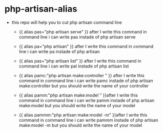 # php-artisan-alias

* this repo will help you to cut php artisan command line

  * {{ alias pas="php artisan serve" }} after I write this command in command line i can write pas instade of php artisan serve

  * {{ alias pa="php artisan" }} after I write this command in command line i can write pa instade of php artisan
 
  * {{ alias pas="php artisan list" }} after I write this command in command line i can write pal instade of php artisan list
  
  * {{ alias pamc:"php artisan make:controller " }} after I write this command in command line i can write pamc instade of php artisan make:controller but you should write the name of your controller
  
  * {{ alias pamm:"php artisan make:model " }}after I write this command in command line i can write pamm instade of php artisan make:model but you should write the name of your model
  * {{ alias pammm:"php artisan make:model -m" }}after I write this command in command line i can write pammm instade of php artisan make:model -m but you should write the name of your model
